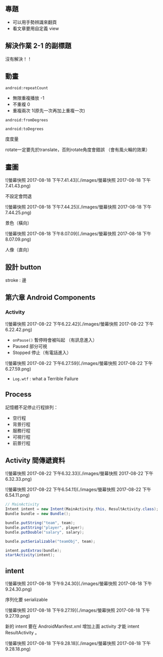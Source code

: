 ## 專題

* 可以用手勢辨識來翻頁
* 看文章要用自定義 view 



## 解決作業 2-1 的副標題

沒有解決！！



## 動畫

`android:repeatCount` 

* 無限重複播放 -1
* 不重複 0
* 重複兩次 1(原先一次再加上重複一次) 



`android:fromDegrees`

`android:toDegrees`

度度量



rotate一定要先於translate，否則rotate角度會錯誤 （會有風火輪的效果）



## 畫圖

![螢幕快照 2017-08-18 下午7.41.43](./images/螢幕快照 2017-08-18 下午7.41.43.png)



不設定會閃退

![螢幕快照 2017-08-18 下午7.44.25](./images/螢幕快照 2017-08-18 下午7.44.25.png)



景色（橫向）

![螢幕快照 2017-08-18 下午8.07.09](./images/螢幕快照 2017-08-18 下午8.07.09.png)



人像（直向）



## 設計 button

stroke : 邊



## 第六章 Android Components

### Activity

![螢幕快照 2017-08-22 下午6.22.42](./images/螢幕快照 2017-08-22 下午6.22.42.png)



* `onPause()` 暫停時會被叫起 （有訊息進入）
* Paused 部分可視
* Stopped 停止（有電話進入）



![螢幕快照 2017-08-22 下午6.27.59](./images/螢幕快照 2017-08-22 下午6.27.59.png)



* `Log.wtf` : what a Terrible Failure



## Process

記憶體不足停止行程排列：

* 空行程
* 背景行程
* 服務行程
* 可視行程
* 前景行程



## Activity 間傳遞資料

![螢幕快照 2017-08-22 下午6.32.33](./images/螢幕快照 2017-08-22 下午6.32.33.png)



![螢幕快照 2017-08-22 下午6.54.11](./images/螢幕快照 2017-08-22 下午6.54.11.png)



```java
// MainActivity
Intent intent = new Intent(MainActivity.this, ResultActivity.class);
Bundle bundle = new Bundle();

bundle.putString("team", team);
bundle.putString("player", player);
bundle.putDouble("salary", salary);

bundle.putSerializable("teamObj", team);

intent.putExtras(bundle);
startActivity(intent);
```



## intent

![螢幕快照 2017-08-18 下午9.24.30](./images/螢幕快照 2017-08-18 下午9.24.30.png)

序列化要 serializable



![螢幕快照 2017-08-18 下午9.27.19](./images/螢幕快照 2017-08-18 下午9.27.19.png)

新的 intent 要在 AndroidManifest.xml 增加上面 activity 才能 intent ResultActivity 。

![螢幕快照 2017-08-18 下午9.28.18](./images/螢幕快照 2017-08-18 下午9.28.18.png)

